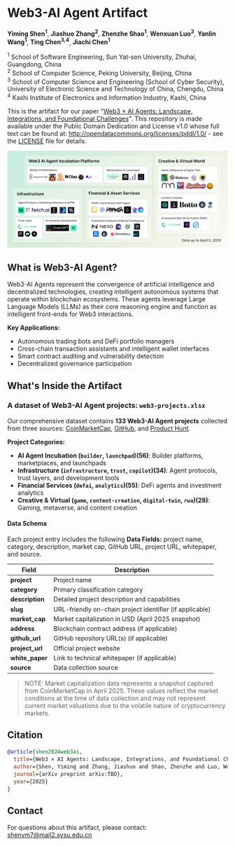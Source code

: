 # Web3-AI Agent Artifact

**Yiming Shen<sup>1</sup>**, **Jiashuo Zhang<sup>2</sup>**, **Zhenzhe Shao<sup>1</sup>**, **Wenxuan Luo<sup>3</sup>**, **Yanlin Wang<sup>1</sup>**, **Ting Chen<sup>3,4</sup>**, **Jiachi Chen<sup>1</sup>**

<sup>1</sup> School of Software Engineering, Sun Yat-sen University, Zhuhai, Guangdong, China  
<sup>2</sup> School of Computer Science, Peking University, Beijing, China  
<sup>3</sup> School of Computer Science and Engineering (School of Cyber Security), University of Electronic Science and Technology of China, Chengdu, China  
<sup>4</sup> Kashi Institute of Electronics and Information Industry, Kashi, China  

This is the artifact for our paper "[Web3 × AI Agents: Landscape, Integrations, and Foundational Challenges](#)". This repository is made available under the Public Domain Dedication and License v1.0 whose full text can be found at: http://opendatacommons.org/licenses/pddl/1.0/ - see the [LICENSE](./LICENSE) file for details.

<div style="overflow: auto;">
  <img src="./assets/ecosystem.jpg" alt="The ecosystem of Web3-AI Agent" width="1000" style="">
</div>

## What is Web3-AI Agent?

Web3-AI Agents represent the convergence of artificial intelligence and decentralized technologies, creating intelligent autonomous systems that operate within blockchain ecosystems. These agents leverage Large Language Models (LLMs) as their core reasoning engine and function as intelligent front-ends for Web3 interactions.

**Key Applications:**
- Autonomous trading bots and DeFi portfolio managers
- Cross-chain transaction assistants and intelligent wallet interfaces  
- Smart contract auditing and vulnerability detection
- Decentralized governance participation

## What's Inside the Artifact

### A dataset of Web3-AI Agent projects: `web3-projects.xlsx`

Our comprehensive dataset contains **133 Web3-AI Agent projects** collected from three sources: [CoinMarketCap](https://coinmarketcap.com), [GitHub](https://github.com/), and [Product Hunt](https://www.producthunt.com/).

**Project Categories:**
- **AI Agent Incubation (`builder`, `launchpad`)(56)**: Builder platforms, marketplaces, and launchpads
- **Infrastructure (`infrastructure`, `trust`, `copilot`)(34)**: Agent protocols, trust layers, and development tools
- **Financial Services (`defai`, `analytics`)(55)**: DeFi agents and investment analytics
- **Creative & Virtual (`game`, `content-creation`, `digital-twin`, `rwa`)(28)**: Gaming, metaverse, and content creation


#### Data Schema

Each project entry includes the following **Data Fields:** project name, category, description, market cap, GitHub URL, project URL, whitepaper, and source.


| Field | Description |
|-------|-------------|
| **project** | Project name |
| **category** | Primary classification category |
| **description** | Detailed project description and capabilities |
| **slug** | URL-friendly on-chain project identifier (if applicable)|
| **market_cap** | Market capitalization in USD (April 2025 snapshot) |
| **address** | Blockchain contract address (if applicable) |
| **github_url** | GitHub repository URL(s) (if applicable)|
| **project_url** | Official project website |
| **white_paper** | Link to technical whitepaper (if applicable)|
| **source** | Data collection source |

> NOTE: Market capitalization data represents a snapshot captured from CoinMarketCap in April 2025. These values reflect the market conditions at the time of data collection and may not represent current market valuations due to the volatile nature of cryptocurrency markets.


## Citation

```bibtex
@article{shen2024web3ai,
  title={Web3 × AI Agents: Landscape, Integrations, and Foundational Challenges},
  author={Shen, Yiming and Zhang, Jiashuo and Shao, Zhenzhe and Luo, Wenxuan and Wang, Yanlin and Chen, Ting and Chen, Jiachi},
  journal={arXiv preprint arXiv:TBD},
  year={2025}
}
```

## Contact

For questions about this artifact, please contact: [shenym7@mail2.sysu.edu.cn](mailto:shenym7@mail2.sysu.edu.cn)
